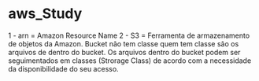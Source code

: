 # aws_Study
1 - arn = Amazon Resource Name
2 - S3 = Ferramenta de armazenamento de objetos da Amazon.
Bucket não tem classe quem tem classe são os arquivos de dentro do bucket.
Os arquivos dentro do bucket podem ser seguimentados em classes (Strorage Class) de acordo com a necessidade da disponibilidade do seu acesso.
